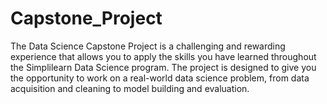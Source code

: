 # Capstone_Project
The Data Science Capstone Project is a challenging and rewarding experience that allows you to apply the skills you have learned throughout the Simplilearn Data Science program. The project is designed to give you the opportunity to work on a real-world data science problem, from data acquisition and cleaning to model building and evaluation.
